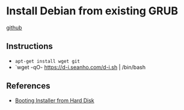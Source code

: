 # Install Debian from existing GRUB

[github](https://github.com/ho-ansible/d-i)

## Instructions
+ `apt-get install wget git`
+ `wget -qO- https://d-i.seanho.com/d-i.sh | /bin/bash

## References
+ [Booting Installer from Hard Disk](https://www.debian.org/releases/stable/amd64/ch05s01.html.en#boot-initrd)
